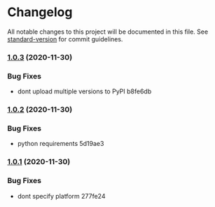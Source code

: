 # Changelog

All notable changes to this project will be documented in this file. See [standard-version](https://github.com/conventional-changelog/standard-version) for commit guidelines.

### [1.0.3](///compare/v1.0.2...v1.0.3) (2020-11-30)


### Bug Fixes

* dont upload multiple versions to PyPI b8fe6db

### [1.0.2](///compare/v1.0.1...v1.0.2) (2020-11-30)


### Bug Fixes

* python requirements 5d19ae3

### [1.0.1](///compare/v1.0.0...v1.0.1) (2020-11-30)


### Bug Fixes

* dont specify platform 277fe24
